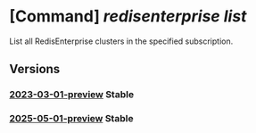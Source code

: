 # [Command] _redisenterprise list_

List all RedisEnterprise clusters in the specified subscription.

## Versions

### [2023-03-01-preview](/Resources/mgmt-plane/L3N1YnNjcmlwdGlvbnMve30vcHJvdmlkZXJzL21pY3Jvc29mdC5jYWNoZS9yZWRpc2VudGVycHJpc2U=/2023-03-01-preview.xml) **Stable**

<!-- mgmt-plane /subscriptions/{}/providers/microsoft.cache/redisenterprise 2023-03-01-preview -->
<!-- mgmt-plane /subscriptions/{}/resourcegroups/{}/providers/microsoft.cache/redisenterprise 2023-03-01-preview -->

### [2025-05-01-preview](/Resources/mgmt-plane/L3N1YnNjcmlwdGlvbnMve30vcHJvdmlkZXJzL21pY3Jvc29mdC5jYWNoZS9yZWRpc2VudGVycHJpc2U=/2025-05-01-preview.xml) **Stable**

<!-- mgmt-plane /subscriptions/{}/providers/microsoft.cache/redisenterprise 2025-05-01-preview -->
<!-- mgmt-plane /subscriptions/{}/resourcegroups/{}/providers/microsoft.cache/redisenterprise 2025-05-01-preview -->
